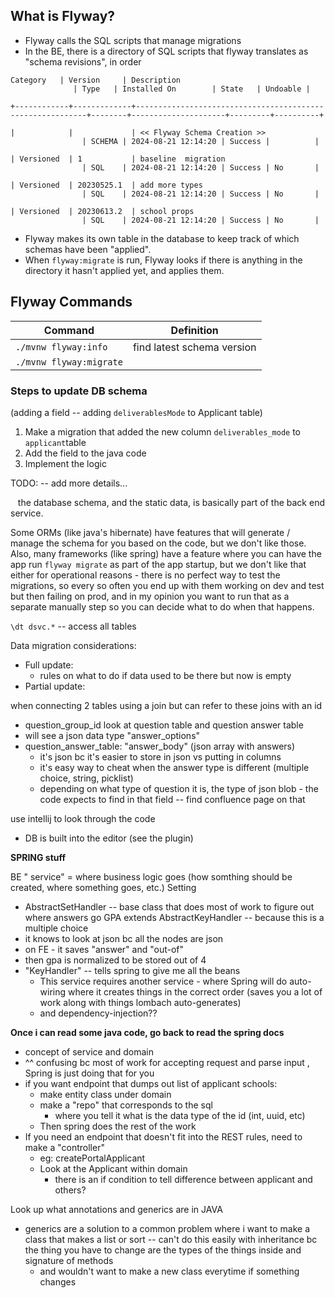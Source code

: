 ## What is Flyway? 
- Flyway calls the SQL scripts that manage migrations 
- In the BE, there is a directory of SQL scripts that flyway translates as "schema revisions", in order 
```shell
Category   | Version     | Description                                               | Type   | Installed On        | State   | Undoable |

+------------+-------------+-----------------------------------------------------------+--------+---------------------+---------+----------+

|            |             | << Flyway Schema Creation >>                              | SCHEMA | 2024-08-21 12:14:20 | Success |          |

| Versioned  | 1           | baseline  migration                                       | SQL    | 2024-08-21 12:14:20 | Success | No       |

| Versioned  | 20230525.1  | add more types                                            | SQL    | 2024-08-21 12:14:20 | Success | No       |

| Versioned  | 20230613.2  | school props                                              | SQL    | 2024-08-21 12:14:20 | Success | No       |
```
- Flyway makes its own table in the database to keep track of which schemas have been "applied".   
- When `flyway:migrate` is run, Flyway looks if there is anything in the directory it hasn't applied yet, and applies them.   

## Flyway Commands  

| Command                 | Definition                 |
| ----------------------- | -------------------------- |
| `./mvnw flyway:info`    | find latest schema version |
| `./mvnw flyway:migrate` |                            |

### Steps to update DB schema 
(adding a field -- adding `deliverablesMode` to Applicant table) 
1. Make a migration that added the new column `deliverables_mode` to `applicant`table
2. Add the field to the java code 
3. Implement the logic 

TODO: -- add more details... 


 
 the database schema, and the static data, is basically part of the back end service.  


Some ORMs (like java's hibernate) have features that will generate / manage the schema for you based on the code, but we don't like those.   Also, many frameworks (like spring) have a feature where you can have the app run `flyway migrate` as part of the app startup, but we don't like that either for operational reasons - there is no perfect way to test the migrations, so every so often you end up with them working on dev and test but then failing on prod, and in my opinion you want to run that as a separate manually step so you can decide what to do when that happens.



`\dt dsvc.*` -- access all tables 


Data migration considerations: 
- Full update:
	- rules on what to do if data used to be there but now is empty 
- Partial update: 


when connecting 2 tables using a join
but can refer to these joins with an id 
- question_group_id 
look at question table and question answer table 
- will see a json data type "answer_options"
- question_answer_table: "answer_body" (json array with answers)
	- it's json bc it's easier to store in json vs putting in columns 
	- it's easy way to cheat when the answer type is different (multiple choice, string, picklist)
	- depending on what type of question it is, the type of json blob - the code expects to find in that field -- find confluence page on that 

use intellij to look through the code 
- DB is built into the editor (see the plugin)

**SPRING stuff** 

BE
" service" = where business logic goes (how somthing should be created, where something goes, etc.)
Setting 
- AbstractSetHandler -- base class that does most of work to figure out where answers go 
GPA extends AbstractKeyHandler -- because this is a multiple choice 
- it knows to look at json bc all the nodes are json 
- on FE - it saves "answer" and "out-of"
- then gpa is normalized to be stored out of 4 
- "KeyHandler" -- tells spring to give me all the beans 
	- This service requires another service - where Spring will do auto-wiring where it creates things in the correct order (saves you a lot of work along with things lombach auto-generates) 
	- and dependency-injection?? 

**Once i can read some java code, go back to read the spring docs** 
- concept of service and domain 
- ^^ confusing bc most of work for accepting request and parse input , Spring is just doing that for you 
- if you want endpoint that dumps out list of applicant schools: 
	- make entity class under domain 
	- make a "repo" that corresponds to the sql 
		- where you tell it what is the data type of the id (int, uuid, etc)
	- Then spring does the rest of the work 
- If you need an endpoint that doesn't fit into the REST rules, need to make a "controller" 
	- eg: createPortalApplicant 
	- Look at the Applicant within domain 
		- there is an if condition to tell difference between applicant and others? 

Look up what annotations and generics are in JAVA
- generics are a solution to a common problem where i want to make a class that makes a list or sort -- can't do this easily with inheritance bc the thing you have to change are the types of the things inside and signature of methods 
	- and wouldn't want to make a new class everytime if something changes 

